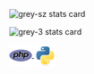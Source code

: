 <img align="center" src="https://github-readme-stats.vercel.app/api?username=grey-3&show_icons=true&theme=github_dark&title_color=d6d6d6&text_color=ffffff&bg_color=000000&hide_border=true" alt="grey-sz stats card" /></p>
<p>
<img align="center" src="https://github-readme-stats.vercel.app/api/top-langs?username=grey-3&theme=gruvbox&title_color=ffffff&text_color=ffffff&bg_color=000000&hide_border=true&layout=compact" alt="grey-3 stats card" /></p>
<a href="https://www.php.net" target="blank">
<img align="center" src="https://raw.githubusercontent.com/devicons/devicon/master/icons/php/php-original.svg" alt="PHP" height="40" width="40" />
</a>
<a href="https://www.python.org" target="blank">
<img align="center" src="https://raw.githubusercontent.com/devicons/devicon/master/icons/python/python-original.svg" alt="Python" height="40" width="40" />
</a>
